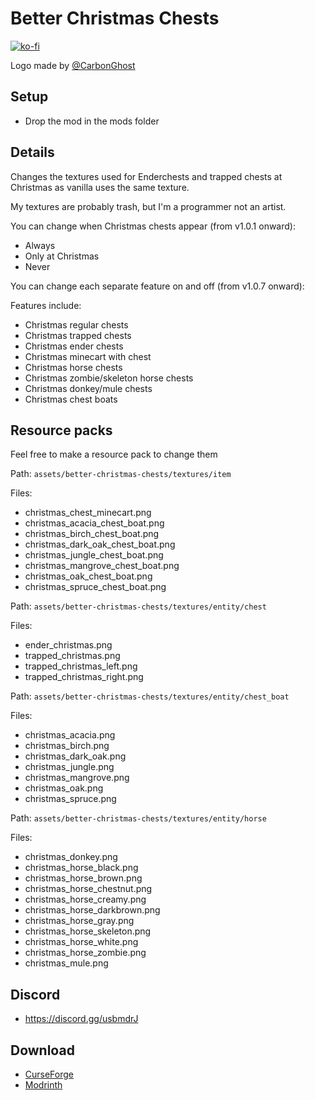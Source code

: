 # Better Christmas Chests

[![ko-fi](https://ko-fi.com/img/githubbutton_sm.svg)](https://ko-fi.com/W7W1607S8)

Logo made by [@CarbonGhost](https://github.com/CarbonGhost)

## Setup

- Drop the mod in the mods folder

## Details

Changes the textures used for Enderchests and trapped chests at Christmas as vanilla uses the same texture.

My textures are probably trash, but I'm a programmer not an artist.

You can change when Christmas chests appear (from v1.0.1 onward):

- Always
- Only at Christmas
- Never

You can change each separate feature on and off (from v1.0.7 onward):

Features include:

- Christmas regular chests
- Christmas trapped chests
- Christmas ender chests
- Christmas minecart with chest
- Christmas horse chests
- Christmas zombie/skeleton horse chests
- Christmas donkey/mule chests
- Christmas chest boats

## Resource packs

Feel free to make a resource pack to change them

Path: `assets/better-christmas-chests/textures/item`

Files:

- christmas\_chest\_minecart.png
- christmas\_acacia\_chest\_boat.png
- christmas\_birch\_chest\_boat.png
- christmas\_dark\_oak\_chest\_boat.png
- christmas\_jungle\_chest\_boat.png
- christmas\_mangrove\_chest\_boat.png
- christmas\_oak\_chest\_boat.png
- christmas\_spruce\_chest\_boat.png

Path: `assets/better-christmas-chests/textures/entity/chest`

Files:

- ender\_christmas.png
- trapped\_christmas.png
- trapped\_christmas\_left.png
- trapped\_christmas\_right.png

Path: `assets/better-christmas-chests/textures/entity/chest_boat`

Files:

- christmas\_acacia.png
- christmas\_birch.png
- christmas\_dark\_oak.png
- christmas\_jungle.png
- christmas\_mangrove.png
- christmas\_oak.png
- christmas\_spruce.png

Path: `assets/better-christmas-chests/textures/entity/horse`

Files:

- christmas\_donkey.png
- christmas\_horse\_black.png
- christmas\_horse\_brown.png
- christmas\_horse\_chestnut.png
- christmas\_horse\_creamy.png
- christmas\_horse\_darkbrown.png
- christmas\_horse\_gray.png
- christmas\_horse\_skeleton.png
- christmas\_horse\_white.png
- christmas\_horse\_zombie.png
- christmas\_mule.png

## Discord

- https://discord.gg/usbmdrJ

## Download

- [CurseForge](https://www.curseforge.com/minecraft/mc-mods/better-christmas-chests)
- [Modrinth](https://modrinth.com/mod/better-christmas-chests)
